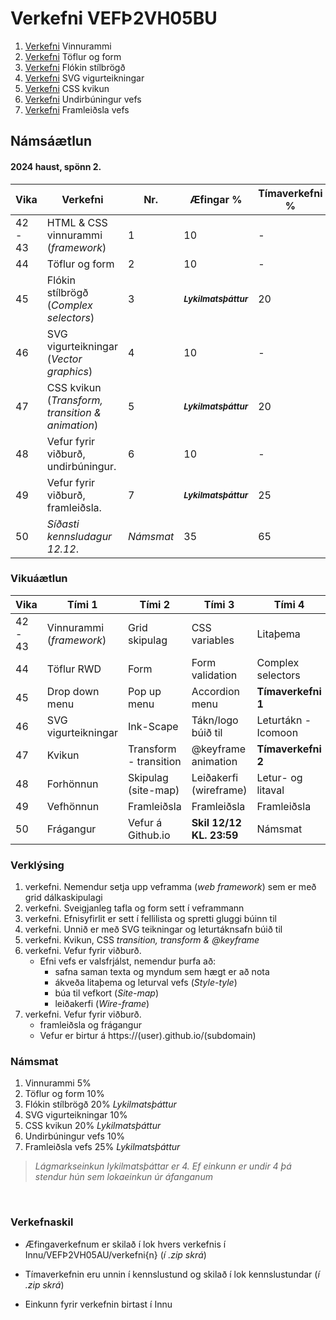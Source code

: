 #  Verkefni VEFÞ2VH05BU

1. [Verkefni](Verkefni-1/) Vinnurammi 
2. [Verkefni](Verkefni-2/) Töflur og form
3. [Verkefni](Verkefni-3/) Flókin stílbrögð
4. [Verkefni](Verkefni-4/) SVG vigurteikningar
5. [Verkefni](Verkefni-5/) CSS kvikun
6. [Verkefni](Verkefni-6/) Undirbúningur vefs
7. [Verkefni](Verkefni-7/) Framleiðsla vefs

## Námsáætlun

#### 2024 haust, spönn 2.

| Vika  | Verkefni  | Nr. | Æfingar % | Tímaverkefni % |
|---|---|---|---|---|
| 42 - 43  | HTML & CSS vinnurammi (_framework_)  | 1 | 10 | - |
| 44  | Töflur og form  | 2 |  10| - |  
| 45  | Flókin stílbrögð (_Complex selectors_) | 3 | <sub> **_Lykilmatsþáttur_** </sub>  | 20 |
| 46  | SVG vigurteikningar (_Vector graphics_) | 4 | 10 | - |
| 47  | CSS kvikun (_Transform, transition & animation_) | 5 |  <sub> **_Lykilmatsþáttur_** </sub>  | 20 |
| 48  | Vefur fyrir viðburð, undirbúningur. | 6 | 10 | -  |
| 49 | Vefur fyrir viðburð, framleiðsla. | 7 | <sub> **_Lykilmatsþáttur_** </sub>  | 25  |
| 50 | _Síðasti kennsludagur 12.12_. | _Námsmat_  | 35 | 65  |

### Vikuáætlun

| Vika | Tími 1  | Tími 2 | Tími 3 | Tími 4 | 
| --- | --- | --- | --- | --- | 
| 42 - 43 | Vinnurammi (_framework_) | Grid skipulag | CSS variables | Litaþema | 
| 44 | Töflur RWD | Form | Form validation | Complex selectors |
| 45 |  Drop down menu | Pop up menu | Accordion menu | **Tímaverkefni 1** |  
| 46 | SVG vigurteikningar | Ink-Scape | Tákn/logo búið til | Leturtákn - Icomoon | 
| 47 | Kvikun | Transform - transition | @keyframe animation | **Tímaverkefni 2** |
| 48 | Forhönnun | Skipulag (site-map) | Leiðakerfi (wireframe) | Letur- og litaval |
| 49 | Vefhönnun | Framleiðsla | Framleiðsla |  Framleiðsla |  
| 50 | Frágangur | Vefur á Github.io | **Skil 12/12 KL. 23:59** | Námsmat |

### Verklýsing

1. verkefni. Nemendur setja upp veframma (_web framework_) sem er með grid dálkaskipulagi
1. verkefni. Sveigjanleg tafla og form sett í veframmann
1. verkefni. Efnisyfirlit er sett í fellilista og spretti gluggi búinn til 
1. verkefni. Unnið er með SVG teikningar og leturtáknsafn búið til 
1. verkefni. Kvikun, CSS _transition, transform & @keyframe_ 
1. verkefni. Vefur fyrir viðburð. 
   * Efni vefs er valsfrjálst, nemendur þurfa að:
      * safna saman texta og myndum sem hægt er að nota
      * ákveða litaþema og leturval vefs (_Style-tyle_)
      * búa til vefkort (_Site-map_) 
      * leiðakerfi (_Wire-frame_)
1. verkefni. Vefur fyrir viðburð. 
      * framleiðsla og frágangur
      * Vefur er birtur á https://(user).github.io/(subdomain)

 ### Námsmat

1. Vinnurammi 5%
2. Töflur og form 10% 
3. Flókin stílbrögð 20% _Lykilmatsþáttur_
4. SVG vigurteikningar 10%
5. CSS kvikun 20% _Lykilmatsþáttur_ 
6. Undirbúningur vefs 10% 
7. Framleiðsla vefs 25% _Lykilmatsþáttur_

> _Lágmarkseinkun lykilmatsþáttar er 4. Ef einkunn er undir 4 þá stendur hún sem lokaeinkun úr áfanganum_

<p>&nbsp;</p>

### Verkefnaskil 

-  Æfingaverkefnum er skilað í lok hvers verkefnis í Innu/VEFÞ2VH05AU/verkefni{n} (_í .zip skrá_)

-  Tímaverkefnin eru unnin í kennslustund og skilað í lok kennslustundar (_í .zip skrá_) 

-  Einkunn fyrir verkefnin birtast í Innu
   
